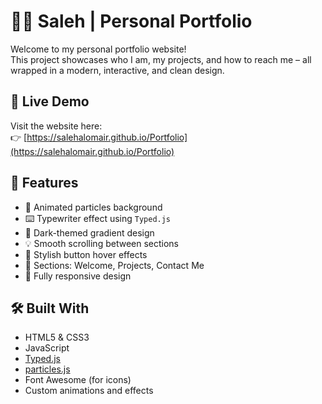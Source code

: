 # 🧑‍💻 Saleh | Personal Portfolio

Welcome to my personal portfolio website!  
This project showcases who I am, my projects, and how to reach me – all wrapped in a modern, interactive, and clean design.

## 🔗 Live Demo

Visit the website here:  
👉 [https://salehalomair.github.io/Portfolio](https://salehalomair.github.io/Portfolio)

## 🚀 Features

- 🎇 Animated particles background  
- ⌨️ Typewriter effect using `Typed.js`  
- 🌙 Dark-themed gradient design  
- 💡 Smooth scrolling between sections  
- 🎨 Stylish button hover effects  
- 🧭 Sections: Welcome, Projects, Contact Me  
- 📱 Fully responsive design

## 🛠️ Built With

- HTML5 & CSS3  
- JavaScript  
- [Typed.js](https://github.com/mattboldt/typed.js)  
- [particles.js](https://vincentgarreau.com/particles.js/)  
- Font Awesome (for icons)  
- Custom animations and effects
